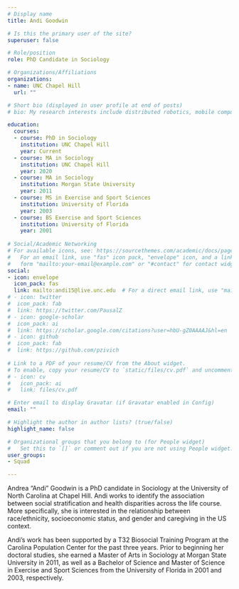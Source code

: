 ```yaml
---
# Display name
title: Andi Goodwin

# Is this the primary user of the site?
superuser: false

# Role/position
role: PhD Candidate in Sociology

# Organizations/Affiliations
organizations:
- name: UNC Chapel Hill
  url: ""

# Short bio (displayed in user profile at end of posts)
# bio: My research interests include distributed robotics, mobile computing and programmable matter.

education:
  courses:
  - course: PhD in Sociology
    institution: UNC Chapel Hill
    year: Current
  - course: MA in Sociology
    institution: UNC Chapel Hill
    year: 2020
  - course: MA in Sociology
    institution: Morgan State University
    year: 2011
  - course: MS in Exercise and Sport Sciences
    institution: University of Florida
    year: 2003
  - course: BS Exercise and Sport Sciences
    institution: University of Florida
    year: 2001
    
# Social/Academic Networking
# For available icons, see: https://sourcethemes.com/academic/docs/page-builder/#icons
#   For an email link, use "fas" icon pack, "envelope" icon, and a link in the
#   form "mailto:your-email@example.com" or "#contact" for contact widget.
social:
- icon: envelope
  icon_pack: fas
  link: mailto:andi15@live.unc.edu  # For a direct email link, use "mailto:test@example.org".
# - icon: twitter
#  icon_pack: fab
#  link: https://twitter.com/PausalZ
# - icon: google-scholar
#  icon_pack: ai
#  link: https://scholar.google.com/citations?user=hbU-gZ0AAAAJ&hl=en
# - icon: github
#  icon_pack: fab
#  link: https://github.com/pzivich
  
# Link to a PDF of your resume/CV from the About widget.
# To enable, copy your resume/CV to `static/files/cv.pdf` and uncomment the lines below.
# - icon: cv
#   icon_pack: ai
#   link: files/cv.pdf

# Enter email to display Gravatar (if Gravatar enabled in Config)
email: ""

# Highlight the author in author lists? (true/false)
highlight_name: false

# Organizational groups that you belong to (for People widget)
#   Set this to `[]` or comment out if you are not using People widget.
user_groups:
- Squad

---
```


Andrea “Andi” Goodwin is a PhD candidate in Sociology at the University of North Carolina at Chapel Hill. Andi works to identify the association between social stratification and health disparities across the life course. More specifically, she is interested in the relationship between race/ethnicity, socioeconomic status, and gender and caregiving in the US context. 

Andi’s work has been supported by a T32 Biosocial Training Program at the Carolina Population Center for the past three years. Prior to beginning her doctoral studies, she earned a Master of Arts in Sociology at Morgan State University in 2011, as well as a Bachelor of Science and Master of Science in Exercise and Sport Sciences from the University of Florida in 2001 and 2003, respectively. 
